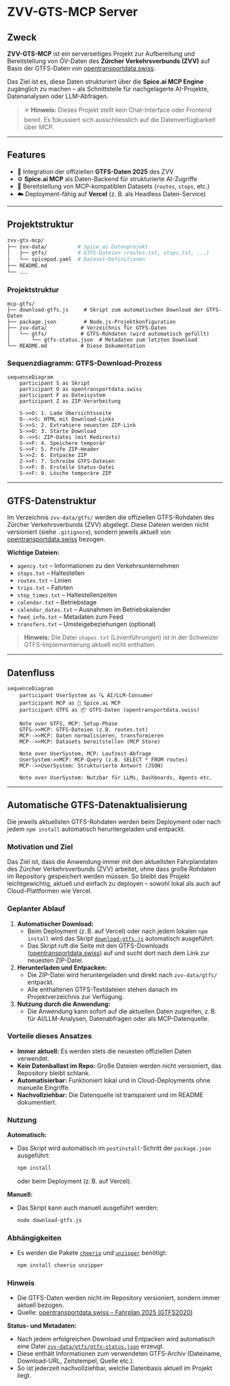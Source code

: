 # ZVV-GTS-MCP Server

## Zweck

**ZVV-GTS-MCP** ist ein serverseitiges Projekt zur Aufbereitung und Bereitstellung von ÖV-Daten des **Zürcher Verkehrsverbunds (ZVV)** auf Basis der GTFS-Daten von [opentransportdata.swiss](https://data.opentransportdata.swiss/dataset/timetable-2025-gtfs2020).

Das Ziel ist es, diese Daten strukturiert über die **Spice.ai MCP Engine** zugänglich zu machen – als Schnittstelle für nachgelagerte AI-Projekte, Datenanalysen oder LLM-Abfragen.

> ✳️ **Hinweis:** Dieses Projekt stellt kein Chat-Interface oder Frontend bereit. Es fokussiert sich ausschliesslich auf die Datenverfügbarkeit über MCP.

---

## Features

- 🚈 Integration der offiziellen **GTFS-Daten 2025** des ZVV
- ⚙️ **Spice.ai MCP** als Daten-Backend für strukturierte AI-Zugriffe
- 🔌 Bereitstellung von MCP-kompatiblen Datasets (`routes`, `stops`, etc.)
- ☁️ Deployment-fähig auf **Vercel** (z. B. als Headless Daten-Service)

---

## Projektstruktur

```bash
zvv-gts-mcp/
├── zvv-data/          # Spice.ai Datenprojekt
│   ├── gtfs/          # GTFS-Dateien (routes.txt, stops.txt, ...)
│   └── spicepod.yaml  # Dataset-Definitionen
├── README.md
└── ...
```

### Projektstruktur
```
mcp-gtfs/
├── download-gtfs.js     # Skript zum automatischen Download der GTFS-Daten
├── package.json         # Node.js-Projektkonfiguration
├── zvv-data/           # Verzeichnis für GTFS-Daten
│   └── gtfs/           # GTFS-Rohdaten (wird automatisch gefüllt)
│       └── gtfs-status.json  # Metadaten zum letzten Download
└── README.md           # Diese Dokumentation
```

### Sequenzdiagramm: GTFS-Download-Prozess
```mermaid
sequenceDiagram
    participant S as Skript
    participant O as opentransportdata.swiss
    participant F as Dateisystem
    participant Z as ZIP-Verarbeitung

    S->>O: 1. Lade Übersichtsseite
    O-->>S: HTML mit Download-Links
    S->>S: 2. Extrahiere neuesten ZIP-Link
    S->>O: 3. Starte Download
    O-->>S: ZIP-Datei (mit Redirects)
    S->>F: 4. Speichere temporär
    S->>F: 5. Prüfe ZIP-Header
    S->>Z: 6. Entpacke ZIP
    Z->>F: 7. Schreibe GTFS-Dateien
    S->>F: 8. Erstelle Status-Datei
    S->>F: 9. Lösche temporäre ZIP
```

---

## GTFS-Datenstruktur

Im Verzeichnis `zvv-data/gtfs/` werden die offiziellen GTFS-Rohdaten des Zürcher Verkehrsverbunds (ZVV) abgelegt. Diese Dateien werden nicht versioniert (siehe `.gitignore`), sondern jeweils aktuell von [opentransportdata.swiss](https://data.opentransportdata.swiss/dataset/timetable-2025-gtfs2020) bezogen.

**Wichtige Dateien:**

- `agency.txt` – Informationen zu den Verkehrsunternehmen
- `stops.txt` – Haltestellen
- `routes.txt` – Linien
- `trips.txt` – Fahrten
- `stop_times.txt` – Haltestellenzeiten
- `calendar.txt` – Betriebstage
- `calendar_dates.txt` – Ausnahmen im Betriebskalender
- `feed_info.txt` – Metadaten zum Feed
- `transfers.txt` – Umsteigebeziehungen (optional)

> **Hinweis:** Die Datei `shapes.txt` (Linienführungen) ist in der Schweizer GTFS-Implementierung aktuell nicht enthalten.

---

## Datenfluss

```mermaid
sequenceDiagram
    participant UserSystem as 🔍 AI/LLM-Consumer
    participant MCP as 🧠 Spice.ai MCP
    participant GTFS as 📦 GTFS-Daten (opentransportdata.swiss)

    Note over GTFS, MCP: Setup-Phase
    GTFS->>MCP: GTFS-Dateien (z.B. routes.txt)
    MCP-->>MCP: Daten normalisieren, transformieren
    MCP-->>MCP: Datasets bereitstellen (MCP Store)

    Note over UserSystem, MCP: Laufzeit-Abfrage
    UserSystem->>MCP: MCP-Query (z.B. SELECT * FROM routes)
    MCP-->>UserSystem: Strukturierte Antwort (JSON)

    Note over UserSystem: Nutzbar für LLMs, Dashboards, Agents etc.
```

---

## Automatische GTFS-Datenaktualisierung

Die jeweils aktuellsten GTFS-Rohdaten werden beim Deployment oder nach jedem `npm install` automatisch heruntergeladen und entpackt.

### Motivation und Ziel

Das Ziel ist, dass die Anwendung immer mit den aktuellsten Fahrplandaten des Zürcher Verkehrsverbunds (ZVV) arbeitet, ohne dass große Rohdaten im Repository gespeichert werden müssen. So bleibt das Projekt leichtgewichtig, aktuell und einfach zu deployen – sowohl lokal als auch auf Cloud-Plattformen wie Vercel.

### Geplanter Ablauf

1. **Automatischer Download:**
   - Beim Deployment (z. B. auf Vercel) oder nach jedem lokalen `npm install` wird das Skript [`download-gtfs.js`](./download-gtfs.js) automatisch ausgeführt.
   - Das Skript ruft die Seite mit den GTFS-Downloads ([opentransportdata.swiss](https://data.opentransportdata.swiss/de/dataset/timetable-2025-gtfs2020)) auf und sucht dort nach dem Link zur neuesten ZIP-Datei.
2. **Herunterladen und Entpacken:**
   - Die ZIP-Datei wird heruntergeladen und direkt nach `zvv-data/gtfs/` entpackt.
   - Alle enthaltenen GTFS-Textdateien stehen danach im Projektverzeichnis zur Verfügung.
3. **Nutzung durch die Anwendung:**
   - Die Anwendung kann sofort auf die aktuellen Daten zugreifen, z. B. für AI/LLM-Analysen, Datenabfragen oder als MCP-Datenquelle.

### Vorteile dieses Ansatzes
- **Immer aktuell:** Es werden stets die neuesten offiziellen Daten verwendet.
- **Kein Datenballast im Repo:** Große Dateien werden nicht versioniert, das Repository bleibt schlank.
- **Automatisierbar:** Funktioniert lokal und in Cloud-Deployments ohne manuelle Eingriffe.
- **Nachvollziehbar:** Die Datenquelle ist transparent und im README dokumentiert.

### Nutzung

**Automatisch:**
- Das Skript wird automatisch im `postinstall`-Schritt der `package.json` ausgeführt:
  ```bash
  npm install
  ```
  oder beim Deployment (z. B. auf Vercel).

**Manuell:**
- Das Skript kann auch manuell ausgeführt werden:
  ```bash
  node download-gtfs.js
  ```

### Abhängigkeiten
- Es werden die Pakete [`cheerio`](https://www.npmjs.com/package/cheerio) und [`unzipper`](https://www.npmjs.com/package/unzipper) benötigt:
  ```bash
  npm install cheerio unzipper
  ```

### Hinweis
- Die GTFS-Daten werden nicht im Repository versioniert, sondern immer aktuell bezogen.
- Quelle: [opentransportdata.swiss – Fahrplan 2025 (GTFS2020)](https://data.opentransportdata.swiss/de/dataset/timetable-2025-gtfs2020)

**Status- und Metadaten:**
- Nach jedem erfolgreichen Download und Entpacken wird automatisch eine Datei [`zvv-data/gtfs/gtfs-status.json`](zvv-data/gtfs/gtfs-status.json) erzeugt.
- Diese enthält Informationen zum verwendeten GTFS-Archiv (Dateiname, Download-URL, Zeitstempel, Quelle etc.).
- So ist jederzeit nachvollziehbar, welche Datenbasis aktuell im Projekt liegt.
